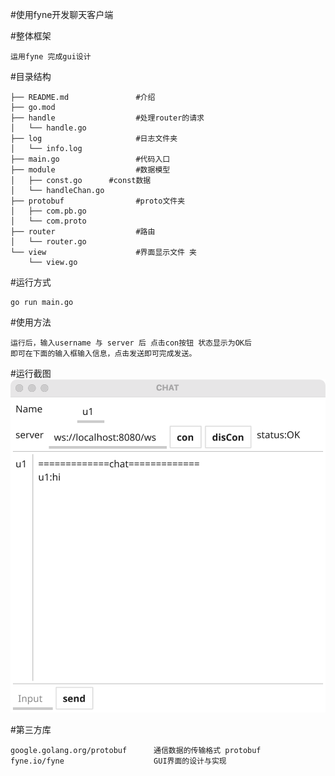 #使用fyne开发聊天客户端

#整体框架
```
运用fyne 完成gui设计 
```

#目录结构
```
├── README.md               #介绍
├── go.mod
├── handle                  #处理router的请求
│   └── handle.go
├── log                     #日志文件夹
│   └── info.log
├── main.go                 #代码入口
├── module                  #数据模型
│   ├── const.go      #const数据
│   └── handleChan.go 
├── protobuf                #proto文件夹
│   ├── com.pb.go
│   └── com.proto
├── router                  #路由
│   └── router.go
└── view                    #界面显示文件 夹
    └── view.go

```
#运行方式

```
go run main.go
```

#使用方法
```
运行后，输入username 与 server 后 点击con按钮 状态显示为OK后 
即可在下面的输入框输入信息，点击发送即可完成发送。
```
#运行截图
![xxx](./pic/p1.png)


#第三方库
```
google.golang.org/protobuf      通信数据的传输格式 protobuf
fyne.io/fyne                    GUI界面的设计与实现
```
